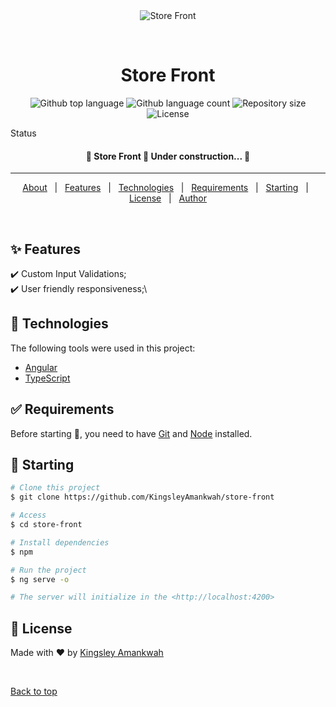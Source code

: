 <div align="center" id="top"> 
  <img src="./.github/app.gif" alt="Store Front" />

&#xa0;

  <!-- <a href="https://storefront.netlify.app">Demo</a> -->
</div>

<h1 align="center">Store Front</h1>

<p align="center">
  <img alt="Github top language" src="https://img.shields.io/github/languages/top/KingsleyAmankwah/store-front?color=56BEB8">

  <img alt="Github language count" src="https://img.shields.io/github/languages/count/KingsleyAmankwah/store-front?color=56BEB8">

  <img alt="Repository size" src="https://img.shields.io/github/repo-size/KingsleyAmankwah/store-front?color=56BEB8">

  <img alt="License" src="https://img.shields.io/github/license/KingsleyAmankwah/store-front?color=56BEB8">

</p>

Status

<h4 align="center">
	🚧  Store Front 🚀 Under construction...  🚧
</h4>

<hr>

<p align="center">
  <a href="#dart-about">About</a> &#xa0; | &#xa0; 
  <a href="#sparkles-features">Features</a> &#xa0; | &#xa0;
  <a href="#rocket-technologies">Technologies</a> &#xa0; | &#xa0;
  <a href="#white_check_mark-requirements">Requirements</a> &#xa0; | &#xa0;
  <a href="#checkered_flag-starting">Starting</a> &#xa0; | &#xa0;
  <a href="#memo-license">License</a> &#xa0; | &#xa0;
  <a href="https://github.com/{{YOUR_GITHUB_USERNAME}}" target="_blank">Author</a>
</p>

<br>

<!-- ## :dart: About

An ecommerce store -->

## :sparkles: Features

:heavy_check_mark: Custom Input Validations;\
:heavy_check_mark: User friendly responsiveness;\

## :rocket: Technologies

The following tools were used in this project:

- [Angular](https://angular.dev/)
- [TypeScript](https://www.typescriptlang.org/)

## :white_check_mark: Requirements

Before starting :checkered_flag:, you need to have [Git](https://git-scm.com) and [Node](https://nodejs.org/en/) installed.

## :checkered_flag: Starting

```bash
# Clone this project
$ git clone https://github.com/KingsleyAmankwah/store-front

# Access
$ cd store-front

# Install dependencies
$ npm

# Run the project
$ ng serve -o

# The server will initialize in the <http://localhost:4200>
```

## :memo: License

Made with :heart: by <a href="https://github.com/KingsleyAmankwah/" target="_blank">Kingsley Amankwah</a>

&#xa0;

<a href="#top">Back to top</a>
